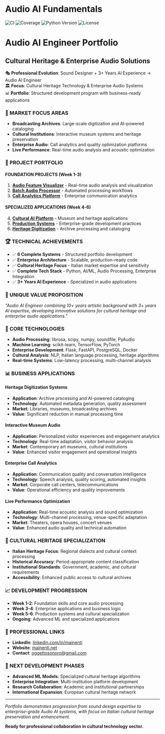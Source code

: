 # Audio AI Fundamentals

![CI](https://github.com/ninuxi/audio-ai-projects/workflows/CI/badge.svg)
![Coverage](https://codecov.io/gh/ninuxi/audio-ai-projects/branch/main/graph/badge.svg)
![Python Version](https://img.shields.io/badge/python-3.9%20|%203.10%20|%203.11-blue)
![License](https://img.shields.io/github/license/ninuxi/audio-ai-projects)
# Audio AI Engineer Portfolio
## Cultural Heritage & Enterprise Audio Solutions

🎭 **Professional Evolution**: Sound Designer + 3+ Years AI Experience → Audio AI Engineer  
🏛️ **Focus**: Cultural Heritage Technology & Enterprise Audio Systems  
📊 **Portfolio**: Structured development program with business-ready applications

### 🎯 MARKET FOCUS AREAS
- **Broadcasting Archives**: Large-scale digitization and AI-powered cataloging
- **Cultural Institutions**: Interactive museum systems and heritage preservation  
- **Enterprise Audio**: Call analytics and quality optimization platforms
- **Live Performance**: Real-time audio analysis and acoustic optimization

### 📁 PROJECT PORTFOLIO

#### **FOUNDATION PROJECTS (Week 1-3)**
1. **[Audio Feature Visualizer](01-fundamentals/week1-audio-visualizer/)** - Real-time audio analysis and visualization
2. **[Batch Audio Processor](01-fundamentals/week2-batch-processor/)** - Automated processing workflows  
3. **[Call Analytics Platform](01-fundamentals/week3-call-analytics/)** - Enterprise communication analytics

#### **SPECIALIZED APPLICATIONS (Week 4-6)**
4. **[Cultural AI Platform](01-fundamentals/week4-cultural-ai/)** - Museum and heritage applications
5. **[Production Systems](01-fundamentals/week5-production/)** - Enterprise-grade development practices
6. **[Heritage Digitization](01-fundamentals/week6-production-systems/)** - Archive processing and cataloging

### 🏆 TECHNICAL ACHIEVEMENTS
- ✅ **6 Complete Systems** - Structured portfolio development
- ✅ **Enterprise Architecture** - Scalable, production-ready code
- ✅ **Cultural Heritage Focus** - Italian market expertise and sensitivity
- ✅ **Complete Tech Stack** - Python, AI/ML, Audio Processing, Enterprise Integration
- ✅ **3+ Years AI Experience** - Specialized in audio applications

### 🎯 UNIQUE VALUE PROPOSITION
*"Audio AI Engineer combining 10+ years artistic background with 3+ years AI expertise, developing innovative solutions for cultural heritage and enterprise audio applications."*

### 🔧 CORE TECHNOLOGIES
- **Audio Processing**: librosa, scipy, numpy, soundfile, PyAudio
- **Machine Learning**: scikit-learn, TensorFlow, PyTorch
- **Enterprise Development**: Flask, FastAPI, PostgreSQL, Docker
- **Cultural Analysis**: NLP, Italian language processing, heritage algorithms
- **Real-time Systems**: Low-latency processing, multi-channel analysis

### 📊 BUSINESS APPLICATIONS

#### **Heritage Digitization Systems**
- **Application**: Archive processing and AI-powered cataloging
- **Technology**: Automated metadata generation, quality assessment
- **Market**: Libraries, museums, broadcasting archives
- **Value**: Significant reduction in manual processing time

#### **Interactive Museum Audio**
- **Application**: Personalized visitor experiences and engagement analytics
- **Technology**: Real-time adaptation, visitor behavior analysis
- **Market**: Contemporary art museums, cultural institutions
- **Value**: Enhanced visitor engagement and operational insights

#### **Enterprise Call Analytics**
- **Application**: Communication quality and conversation intelligence
- **Technology**: Speech analysis, quality scoring, automated insights
- **Market**: Corporate call centers, telecommunications
- **Value**: Operational efficiency and quality improvements

#### **Live Performance Optimization**
- **Application**: Real-time acoustic analysis and sound optimization
- **Technology**: Multi-channel processing, venue-specific adaptation
- **Market**: Theaters, opera houses, concert venues
- **Value**: Enhanced audio quality and technical automation

### 🎨 CULTURAL HERITAGE SPECIALIZATION
- **Italian Heritage Focus**: Regional dialects and cultural context processing
- **Historical Accuracy**: Period-appropriate content classification
- **Institutional Standards**: Government, academic, and cultural requirements
- **Accessibility**: Enhanced public access to cultural archives

### 📈 DEVELOPMENT PROGRESSION
- **Week 1-2**: Foundation skills and core audio processing
- **Week 3-4**: Enterprise applications and business logic
- **Week 5-6**: Production systems and cultural specialization
- **Ongoing**: Advanced ML and specialized applications

### 🔗 PROFESSIONAL LINKS
- **LinkedIn**: [linkedin.com/in/mainenti](https://linkedin.com/in/mainenti)
- **Website**: [mainenti.net](https://mainenti.net)
- **Contact**: [oggettosonoro@gmail.com](mailto:oggettosonoro@gmail.com)

### 🚀 NEXT DEVELOPMENT PHASES
- **Advanced ML Models**: Specialized cultural heritage algorithms
- **Enterprise Integration**: Multi-institution platform development
- **Research Collaboration**: Academic and institutional partnerships
- **International Expansion**: European cultural heritage network

---

*Portfolio demonstrates progression from sound design expertise to enterprise-grade Audio AI systems, with focus on Italian cultural heritage preservation and enhancement.*

**Ready for professional collaboration in cultural technology sector.**
